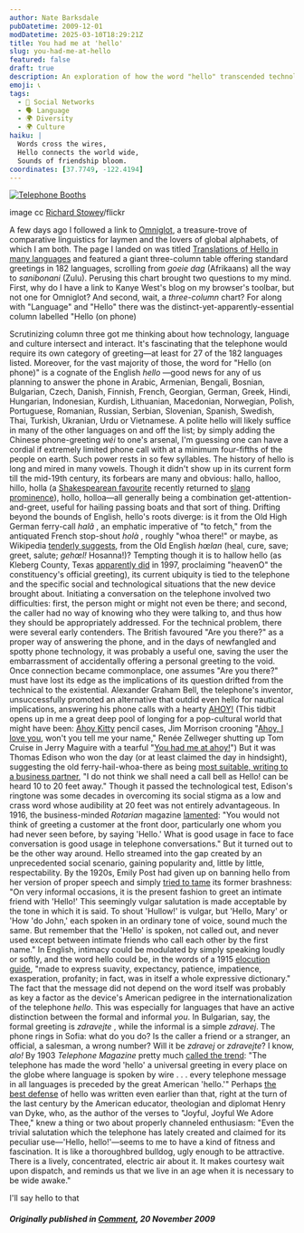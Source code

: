 ```yaml
---
author: Nate Barksdale
pubDatetime: 2009-12-01
modDatetime: 2025-03-10T18:29:21Z
title: You had me at 'hello'
slug: you-had-me-at-hello
featured: false
draft: true
description: An exploration of how the word "hello" transcended technology and culture through the evolution of telephonic communication.
emoji: 📞
tags:
  - 📱 Social Networks
  - 🗣️ Language
  - 🌍 Diversity
  - 🌍 Culture
haiku: |
  Words cross the wires,  
  Hello connects the world wide,  
  Sounds of friendship bloom.
coordinates: [37.7749, -122.4194]
---
```


[![Telephone Booths](https://www.natebarksdale.com/wp-content/uploads/2009/12/telephones.jpg)](https://www.natebarksdale.com/wp-content/uploads/2009/12/telephones.jpg)

image cc [Richard Stowey](http://www.flickr.com/photos/richardstowey/)/flickr

A few days ago I followed a link to [Omniglot](http://omniglot.com/index.htm), a treasure-trove of comparative linguistics for laymen and the lovers of global alphabets, of which I am both. The page I landed on was titled [Translations of Hello in many languages](http://omniglot.com/language/phrases/hello.htm) and featured a giant three-column table offering standard greetings in 182 languages, scrolling from _goeie dag_ (Afrikaans) all the way to _sanibonani_ (Zulu). Perusing this chart brought two questions to my mind. First, why do I have a link to Kanye West's blog on my browser's toolbar, but not one for Omniglot? And second, wait, a _three-column_ chart? For along with "Language" and "Hello" there was the distinct-yet-apparently-essential column labelled "Hello (on phone)

Scrutinizing column three got me thinking about how technology, language and culture intersect and interact. It's fascinating that the telephone would require its own category of greeting—at least for 27 of the 182 languages listed. Moreover, for the vast majority of those, the word for "Hello (on phone)" is a cognate of the English _hello_ —good news for any of us planning to answer the phone in Arabic, Armenian, Bengali, Bosnian, Bulgarian, Czech, Danish, Finnish, French, Georgian, German, Greek, Hindi, Hungarian, Indonesian, Kurdish, Lithuanian, Macedonian, Norwegian, Polish, Portuguese, Romanian, Russian, Serbian, Slovenian, Spanish, Swedish, Thai, Turkish, Ukranian, Urdu or Vietnamese. A polite hello will likely suffice in many of the other languages on and off the list; by simply adding the Chinese phone-greeting _wéi_ to one's arsenal, I'm guessing one can have a cordial if extremely limited phone call with at a minimum four-fifths of the people on earth. Such power rests in so few syllables. The history of hello is long and mired in many vowels. Though it didn't show up in its current form till the mid-19th century, its forbears are many and obvious: hallo, halloo, hillo, holla (a [Shakespearean favourite](http://www.rhymezone.com/r/ss.cgi?q=holla&mode=k) recently returned to [slang prominence](http://www.urbandictionary.com/define.php?term=holla)), hollo, holloa—all generally being a combination get-attention-and-greet, useful for hailing passing boats and that sort of thing. Drifting beyond the bounds of English, hello's roots diverge: is it from the Old High German ferry-call _halâ_ , an emphatic imperative of "to fetch," from the antiquated French stop-shout _holà_ , roughly "whoa there!" or maybe, as Wikipedia [tenderly suggests](http://en.wikipedia.org/wiki/Hello#Hallo), from the Old English _hœlan_ (heal, cure, save; greet, salute; _gehœl!_ Hosanna!)? Tempting though it is to hallow hello (as Kleberg County, Texas [apparently did](http://heaveno.com/resolution.htm) in 1997, proclaiming "heavenO" the constituency's official greeting), its current ubiquity is tied to the telephone and the specific social and technological situations that the new device brought about. Initiating a conversation on the telephone involved two difficulties: first, the person might or might not even be there; and second, the caller had no way of knowing who they were talking to, and thus how they should be appropriately addressed. For the technical problem, there were several early contenders. The British favoured "Are you there?" as a proper way of answering the phone, and in the days of newfangled and spotty phone technology, it was probably a useful one, saving the user the embarrassment of accidentally offering a personal greeting to the void. Once connection became commonplace, one assumes "Are you there?" must have lost its edge as the implications of its question drifted from the technical to the existential. Alexander Graham Bell, the telephone's inventor, unsuccessfully promoted an alternative that outdid even hello for nautical implications, answering his phone calls with a hearty [AHOY!](http://www.npr.org/programs/lnfsound/stories/990319.stories.html) (This tidbit opens up in me a great deep pool of longing for a pop-cultural world that might have been: [Ahoy Kitty](http://www.sanrio.com/) pencil cases, Jim Morrison crooning "[Ahoy, I love you](http://www.youtube.com/watch?v=hzM71scYw0M), won't you tell me your name," Renée Zellweger shutting up Tom Cruise in Jerry Maguire with a tearful "[You had me at ahoy!](http://www.youtube.com/watch?v=NpWAlvWNZj0&feature=related)") But it was Thomas Edison who won the day (or at least claimed the day in hindsight), suggesting the old ferry-hail-whoa-there as being [most suitable, writing to a business partner](http://www.collectorcafe.com/article_archive.asp?article=800&id=1507), "I do not think we shall need a call bell as Hello! can be heard 10 to 20 feet away." Though it passed the technological test, Edison's ringtone was some decades in overcoming its social stigma as a low and crass word whose audibility at 20 feet was not entirely advantageous. In 1916, the business-minded _Rotarian_ magazine [lamented](http://books.google.com/books?id=fVgEAAAAMBAJ&pg=PA553&lpg=PA554&dq=telephone+greetings+hello&lr=&as_drrb_is=b&as_minm_is=0&as_miny_is=1499&as_maxm_is=0&as_maxy_is=1925&num=100&as_brr=1&output=html): "You would not think of greeting a customer at the front door, particularly one whom you had never seen before, by saying 'Hello.' What is good usage in face to face conversation is good usage in telephone conversations." But it turned out to be the other way around. Hello streamed into the gap created by an unprecedented social scenario, gaining popularity and, little by little, respectability. By the 1920s, Emily Post had given up on banning hello from her version of proper speech and simply [tried to tame](http://books.google.com/books?pg=PA19&dq=emily+post+hello&client=firefox-a&id=HhAYAAAAIAAJ#v=onepage&q=&f=false) its former brashness: "On very informal occasions, it is the present fashion to greet an intimate friend with 'Hello!' This seemingly vulgar salutation is made acceptable by the tone in which it is said. To shout 'Hullow!' is vulgar, but 'Hello, Mary' or 'How 'do John,' each spoken in an ordinary tone of voice, sound much the same. But remember that the 'Hello' is spoken, not called out, and never used except between intimate friends who call each other by the first name." In English, intimacy could be modulated by simply speaking loudly or softly, and the word hello could be, in the words of a 1915 [elocution guide](http://books.google.com/books?pg=PA578&dq=telephone+greetings+hello&lr=&as_drrb_is=b&as_minm_is=0&as_miny_is=1499&as_maxm_is=0&as_maxy_is=1925&id=bH9ZAAAAMAAJ&num=100&as_brr=1&output=html), "made to express suavity, expectancy, patience, impatience, exasperation, profanity; in fact, was in itself a whole expressive dictionary." The fact that the message did not depend on the word itself was probably as key a factor as the device's American pedigree in the internationalization of the telephone _hello_. This was especially for languages that have an active distinction between the formal and informal _you_. In Bulgarian, say, the formal greeting is _zdravejte_ , while the informal is a simple _zdravej_. The phone rings in Sofia: what do you do? Is the caller a friend or a stranger, an official, a salesman, a wrong number? Will it be _zdravej_ or _zdravejte_? I know, _alo!_ By 1903 _Telephone Magazine_ pretty much [called the trend](http://books.google.com/books?pg=PA193&dq=telephone+greetings+hello&lr=&as_drrb_is=b&as_minm_is=0&as_miny_is=1499&as_maxm_is=0&as_maxy_is=1925&id=p1lKAAAAMAAJ&num=100&as_brr=1&output=html): "The telephone has made the word 'hello' a universal greeting in every place on the globe where language is spoken by wire . . . every telephone message in all languages is preceded by the great American 'hello.'" Perhaps [the best defense](http://books.google.com/books?pg=PA4&vq=telephone&dq=telephone+etiquette+hello&id=hTgCAAAAYAAJ&as_brr=1&output=html) of hello was written even earlier than that, right at the turn of the last century by the American educator, theologian and diplomat Henry van Dyke, who, as the author of the verses to "Joyful, Joyful We Adore Thee," knew a thing or two about properly channeled enthusiasm: "Even the trivial salutation which the telephone has lately created and claimed for its peculiar use—'Hello, hello!'—seems to me to have a kind of fitness and fascination. It is like a thoroughbred bulldog, ugly enough to be attractive. There is a lively, concentrated, electric air about it. It makes courtesy wait upon dispatch, and reminds us that we live in an age when it is necessary to be wide awake."

I'll say hello to that

##### Originally published in [_Comment_](http://www.cardus.ca/comment/article/1244/), 20 November 2009
